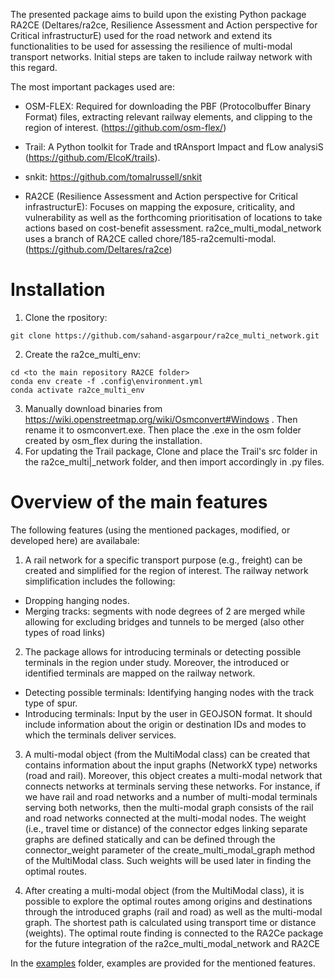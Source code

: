 The presented package aims to build upon the existing Python package RA2CE (Deltares/ra2ce, Resilience Assessment and Action perspective for Critical infrastructurE) used for the road network and extend its functionalities to be used for assessing the resilience of multi-modal transport networks. Initial steps are taken to include railway network with this regard.

The most important packages used are:
- OSM-FLEX: Required for downloading the PBF (Protocolbuffer Binary Format) files, extracting relevant railway elements, and clipping to the region of interest. (https://github.com/osm-flex/)

- Trail: A Python toolkit for Trade and tRAnsport Impact and fLow analysiS (https://github.com/ElcoK/trails).

- snkit: https://github.com/tomalrussell/snkit

- RA2CE (Resilience Assessment and Action perspective for Critical infrastructurE): Focuses on mapping the exposure, criticality, and vulnerability as well as the forthcoming prioritisation of locations to take actions based on cost-benefit assessment. ra2ce_multi_modal_network uses a branch of RA2CE called chore/185-ra2cemulti-modal. (https://github.com/Deltares/ra2ce)

# Installation
1. Clone the rpository:

```
git clone https://github.com/sahand-asgarpour/ra2ce_multi_network.git
```

2. Create the ra2ce_multi_env:

```
cd <to the main repository RA2CE folder>
conda env create -f .config\environment.yml
conda activate ra2ce_multi_env
```
3. Manually download binaries from https://wiki.openstreetmap.org/wiki/Osmconvert#Windows . Then rename it to osmconvert.exe. Then place the .exe in the osm folder created by osm_flex during the installation.
4. For updating the Trail package, Clone and place the Trail's src folder in the ra2ce_multi|_network folder, and then import accordingly in .py files.

# Overview of the main features
The following features (using the mentioned packages, modified, or developed here) are availabale:

1. A rail network for a specific transport purpose (e.g., freight) can be created and simplified for the region of interest. The railway network simplification includes the following:
- Dropping hanging nodes.
- Merging tracks: segments with node degrees of 2 are merged while allowing for excluding bridges and tunnels to be merged (also other types of road links)

2. The package allows for introducing terminals or detecting possible terminals in the region under study. Moreover, the introduced or identified terminals are mapped on the railway network.
- Detecting possible terminals: Identifying hanging nodes with the track type of spur.
- Introducing terminals: Input by the user in GEOJSON format. It should include information about the origin or destination IDs and modes to which the terminals deliver services.

3. A multi-modal object (from the MultiModal class) can be created that contains information about the input graphs (NetworkX type) networks (road and rail). Moreover, this object creates a multi-modal network that connects networks at terminals serving these networks. For instance, if we have rail and road networks and a number of multi-modal terminals serving both networks, then the multi-modal graph consists of the rail and road networks connected at the multi-modal nodes. The weight (i.e., travel time or distance) of the connector edges linking separate graphs are defined statically and can be defined through the connector_weight parameter of the create_multi_modal_graph method of the MultiModal class. Such weights will be used later in finding the optimal routes.

4. After creating a multi-modal object (from the MultiModal class), it is possible to explore the optimal routes among origins and destinations through the introduced graphs (rail and road) as well as the multi-modal graph. The shortest path is calculated using transport time or distance (weights). The optimal route finding is connected to the RA2Ce package for the future integration of the ra2ce_multi_modal_network and RA2CE

In the [examples](https://github.com/sahand-asgarpour/ra2ce_multi_network/tree/master/ra2ce_multi_network/examples) folder, examples are provided for the mentioned features.

